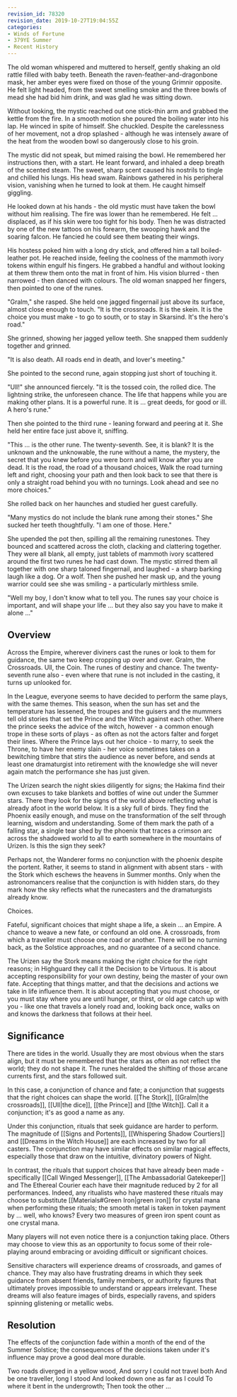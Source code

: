 ```yaml
---
revision_id: 78320
revision_date: 2019-10-27T19:04:55Z
categories:
- Winds of Fortune
- 379YE Summer
- Recent History
---
```



The old woman whispered and muttered to herself, gently shaking an old rattle filled with baby teeth. Beneath the raven-feather-and-dragonbone mask, her amber eyes were fixed on those of the young Grimnir opposite. He felt light headed, from the sweet smelling smoke and the three bowls of mead she had bid him drink, and was glad he was sitting down.

Without looking, the mystic reached out one stick-thin arm and grabbed the kettle from the fire. In a smooth motion she poured the boiling water into his lap. He winced in spite of himself. She chuckled. Despite the carelessness of her movement, not a drop splashed - although he was intensely aware of the heat from the wooden bowl so dangerously close to his groin.

The mystic did not speak, but mimed raising the bowl. He remembered her instructions then, with a start. He leant forward, and inhaled a deep breath of the scented steam. The sweet, sharp scent caused his nostrils to tingle and chilled his lungs. His head swam. Rainbows gathered in his peripheral vision, vanishing when he turned to look at them. He caught himself giggling.

He looked down at his hands - the old mystic must have taken the bowl without him realising. The fire was lower than he remembered. He felt ... displaced, as if his skin were too tight for his body. Then he was distracted by one of the new tattoos on his forearm, the swooping hawk and the soaring falcon. He fancied he could see them beating their wings.

His hostess poked him with a long dry stick, and offered him a tall boiled-leather pot. He reached inside, feeling the coolness of the mammoth ivory tokens within engulf his fingers. He grabbed a handful and without looking at them threw them onto the mat in front of him. His vision blurred - then narrowed - then danced with colours. The old woman snapped her fingers, then pointed to one of the runes.

"Gralm," she rasped. She held one jagged fingernail just above its surface, almost close enough to touch. "It is the crossroads. It is the skein. It is the choice you must make - to go to south, or to stay in Skarsind. It's the hero's road."

She grinned, showing her jagged yellow teeth. She snapped them suddenly together and grinned.

"It is also death. All roads end in death, and lover's meeting."

She pointed to the second rune, again stopping just short of touching it.

"Ull!" she announced fiercely. "It is the tossed coin, the rolled dice. The lightning strike, the unforeseen chance. The life that happens while you are making other plans. It is a powerful rune. It is ... great deeds, for good or ill. A hero's rune."

Then she pointed to the third rune - leaning forward and peering at it. She held her entire face just above it, sniffing.

"This ... is the other rune. The twenty-seventh. See, it is blank? It is the unknown and the unknowable, the rune without a name, the mystery, the secret that you knew before you were born and will know after you are dead. It is the road, the road of a thousand choices, Walk the road turning left and right, choosing your path and then look back to see that there is only a straight road behind you with no turnings. Look ahead and see no more choices."

She rolled back on her haunches and studied her guest carefully.

"Many mystics do not include the blank rune among their stones." She sucked her teeth thoughtfully. "I am one of those. Here."

She upended the pot then, spilling all the remaining runestones. They bounced and scattered across the cloth, clacking and clattering together. They were all blank, all empty, just tablets of mammoth ivory scattered around the first two runes he had cast down. The mystic stirred them all together with one sharp taloned fingernail, and laughed - a sharp barking laugh like a dog. Or a wolf. Then she pushed her mask up, and the young warrior could see she was smiling - a particularly mirthless smile.

"Well my boy, I don't know what to tell you. The runes say your choice is important, and will shape your life ... but they also say you have to make it alone ..."

## Overview
Across the Empire, wherever diviners cast the runes or look to them for guidance, the same two keep cropping up over and over. Gralm, the Crossroads. Ull, the Coin. The runes of destiny and chance. The twenty-seventh rune also - even where that rune is not included in the casting, it turns up unlooked for.

In the League, everyone seems to have decided to perform the same plays, with the same themes. This season, when the sun has set and the temperature has lessened, the troupes and the guisers and the mummers tell old stories that set the Prince and the Witch against each other. Where the prince seeks the advice of the witch, however - a common enough trope in these sorts of plays - as often as not the actors falter and forget their lines. Where the Prince lays out her choice - to marry, to seek the Throne, to have her enemy slain - her voice sometimes takes on a bewitching timbre that stirs the audience as never before, and sends at least one dramaturgist into retirement with the knowledge she will never again match the performance she has just given.

The Urizen search the night skies diligently for signs; the Hakima find their own excuses to take blankets and bottles of wine out under the Summer stars. There they look for the signs of the world above reflecting what is already afoot in the world below. It is a sky full of birds. They find the Phoenix easily enough, and muse on the transformation of the self through learning, wisdom and understanding. Some of them mark the path of a falling star, a single tear shed by the phoenix that traces a crimson arc across the shadowed world to all to earth somewhere in the mountains of Urizen. Is this the sign they seek?

Perhaps not, the Wanderer forms no conjunction with the phoenix despite the portent. Rather, it seems to stand in alignment with absent stars - with the Stork which eschews the heavens in Summer months. Only when the astronomancers realise that the conjunction is with hidden stars, do they mark how the sky reflects what the runecasters and the dramaturgists already know.

Choices.

Fateful, significant choices that might shape a life, a skein ... an Empire. A chance to weave a new fate, or confound an old one. A crossroads, from which a traveller must choose one road or another. There will be no turning back, as the Solstice approaches, and no guarantee of a second chance.

The Urizen say the Stork means making the right choice for the right reasons; in Highguard they call it the Decision to be Virtuous. It is about accepting responsibility for your own destiny, being the master of your own fate. Accepting that things matter, and that the decisions and actions we take in life influence them. It is about accepting that you must choose, or you must stay where you are until hunger, or thirst, or old age catch up with you - like one that travels a lonely road and, looking back once, walks on and knows the darkness that follows at their heel.

## Significance
There are tides in the world. Usually they are most obvious when the stars align, but it must be remembered that the stars as often as not reflect the world; they do not shape it. The runes heralded the shifting of those arcane currents first, and the stars followed suit.

In this case, a conjunction of chance and fate; a conjunction that suggests that the right choices can shape the world. [[The Stork]], [[Gralm|the crossroads]], [[Ull|the dice]], [[the Prince]] and [[the Witch]]. Call it a conjunction; it's as good a name as any.

Under this conjunction, rituals that seek guidance are harder to perform. The magnitude of [[Signs and Portents]], [[Whispering Shadow Courtiers]] and [[Dreams in the Witch House]] are each increased by two for all casters. The conjunction may have similar effects on similar magical effects, especially those that draw on the intuitive, divinatory powers of Night.

In contrast, the rituals that support choices that have already been made - specifically [[Call Winged Messenger]], [[The Ambassadorial Gatekeeper]] and The Ethereal Courier each have their magnitude reduced by 2 for all performances. Indeed, any ritualists who have mastered these rituals may choose to substitute [[Materials#Green Iron|green iron]] for crystal mana when performing these rituals; the smooth metal is taken in token payment by ... well, who knows? Every two measures of green iron spent count as one crystal mana.

Many players will not even notice there is a conjunction taking place. Others may choose to view this as an opportunity to focus some of their role-playing around embracing or avoiding difficult or significant choices.

Sensitive characters will experience dreams of crossroads, and games of chance. They may also have frustrating dreams in which they seek guidance from absent friends, family members, or authority figures that ultimately proves impossible to understand or appears irrelevant. These dreams will also feature images of birds, especially ravens, and spiders spinning glistening or metallic webs.

## Resolution
The effects of the conjunction fade within a month of the end of the Summer Solstice; the consequences of the decisions taken under it's influence may prove a good deal more durable.

Two roads diverged in a yellow wood,
And sorry I could not travel both
And be one traveller, long I stood
And looked down one as far as I could
To where it bent in the undergrowth;
Then took the other ...

